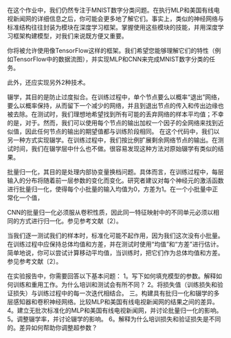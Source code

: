 在这个作业中，我们仍然专注于MNIST数字分类问题。在执行MLP和美国有线电视新闻网的详细信息之后，你可能会更多地了解它们。事实上，类似的神经网络与标准结构往往封装为模块在深度学习框架。掌握使用这些模块的技能，并用深度学习框架构建模型，对我们来说既方便又重要。

你将被允许使用像TensorFlow这样的框架。我们希望您能够理解它们的特性（例如TensorFlow中的数据流图），并实现MLP和CNN来完成MNIST数字分类的任务。


此外，还应实现另外2种技术。

辍学，其目的是防止过度拟合。在训练过程中，单个节点要么以概率“退出”网络，要么以概率保持，从而留下一个减少的网络，并且到退出节点的传入和传出边缘也被去除。在测试时，我们理想地希望找到所有可能的丢弃网络的样本平均值；不幸的是，对于。然而，我们可以使用每个节点的输出加权一个因子的全网络来找到近似值，因此任何节点的输出的期望值都与训练阶段相同。
在这个代码中，我们以另一种方式实现辍学。在训练过程中，我们按比例扩展剩余网络节点的输出。在测试时间，我们在辍学层中什么也不做。很容易发现这种方法对原始辍学有类似的结果。

批量归一化，其目的是处理内部协变量换档问题。具体而言，在训练过程中，每层输入的分布将随着前一层参数的变化而变化。研究者建议对每个神经元的激活函数进行批量归一化，使得每个小批量的输入均值为0，方差为1。在一个小批量中正常化一个值，



CNN的批量归一化必须服从卷积性质，因此同一特征映射中的不同单元必须以相同的方式进行归一化。参见参考文献〔2〕。

当我们逐一测试我们的样本时，标准化可能不起作用，因为我们这次没有小批量。在训练过程中应保持总体均值和方差，并在测试时使用“均值”和“方差”进行估计。简单地说，你可以尝试计算移动平均值，当训练时，把它们作为总体均值和方差。参见参考文献〔2〕。




在实验报告中，你需要回答以下基本问题：
1。写下如何填充模型的参数。解释如何训练和重用工作。为什么培训和测试会有所不同？
2。将损失值（训练损失和验证损失）与训练过程中的每一次迭代相结合。
三。构建具有批归一化和辍学的多层感知器和卷积神经网络。比较MLP和美国有线电视新闻网的结果之间的差异。
4。建立无批次标准化的MLP和美国有线电视新闻网，并讨论批量归一化的影响。
5。调整辍学率，并讨论辍学的影响。
6。解释为什么培训损失和验证损失是不同的。差异如何帮助你调整超参数？